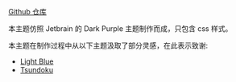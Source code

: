 [Github 仓库](https://github.com/frostime/sy-dark-purple)

本主题仿照 Jetbrain 的 Dark Purple 主题制作而成，只包含 css 样式。


本主题在制作过程中从以下主题汲取了部分灵感，在此表示致谢:

- [Light Blue](https://github.com/Morganwan90/Darkblue-siyuan-theme)
- [Tsundoku](https://github.com/Achuan-2/siyuan-themes-tsundoku)
